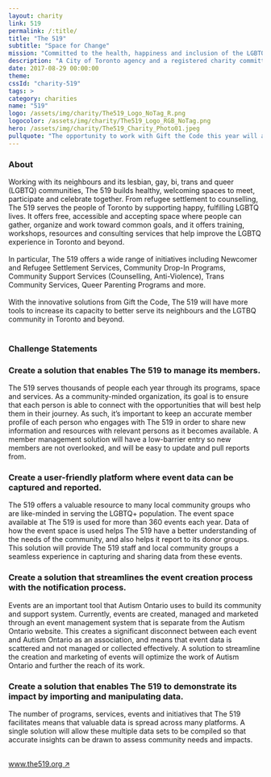 ```yaml
---
layout: charity
link: 519
permalink: /:title/
title: "The 519"
subtitle: "Space for Change"
mission: "Committed to the health, happiness and inclusion of the LGBTQ community in Toronto"
description: "A City of Toronto agency and a registered charity committed to the health, happiness and full participation of the LGBTQ community. Working with the communities The 519 serves, it builds healthy, welcoming spaces to meet, participate and celebrate together."
date: 2017-08-29 00:00:00
theme:
cssId: "charity-519"
tags: >
category: charities
name: "519"
logo: /assets/img/charity/The519_Logo_NoTag_R.png
logocolor: /assets/img/charity/The519_Logo_RGB_NoTag.png
hero: /assets/img/charity/The519_Charity_Photo01.jpeg
pullquote: "The opportunity to work with Gift the Code this year will allow us to increase our capacity to better serve our community and understand opportunities for our program growth. We can’t wait to see the creativity that will allow us to impact our community in more effective ways!"
---
```

<h3 class="charity-anchored-title anchored-title">About</h3>
Working with its neighbours and its lesbian, gay, bi, trans and queer (LGBTQ) communities, The 519 builds healthy, welcoming spaces to meet, participate and celebrate together. From refugee settlement to counselling, The 519 serves the people of Toronto by supporting happy, fulfilling LGBTQ lives. It offers free, accessible and accepting space where people can gather, organize and work toward common goals, and it offers training, workshops, resources and consulting services that help improve the LGBTQ experience in Toronto and beyond.
<br />
<br />
In particular, The 519 offers a wide range of initiatives including Newcomer and Refugee Settlement Services, Community Drop-In Programs, Community Support Services (Counselling, Anti-Violence), Trans Community Services, Queer Parenting Programs and more.
<br />
<br />
With the innovative solutions from Gift the Code, The 519 will have more tools to increase its capacity to  better serve its neighbours and the LGTBQ community in Toronto and beyond.
<br />
<br />
<h3 class="charity-anchored-title anchored-title">Challenge Statements</h3>

<div class="content-accordion">
  <div class="content-accordion-title">
    <span class="content-accordion-triangle-expand"></span>
    <h3>Create a solution that enables The 519 to manage its members.</h3>
  </div>

  <p class="content-accordion-body">
    The 519 serves thousands of people each year through its programs, space and services. As a community-minded organization, its goal is to ensure that each person is able to connect with the opportunities that will best help them in their journey. As such, it’s important to keep an accurate member profile of each person who engages with The 519 in order to share new information and resources with relevant persons as it becomes available. A member management solution will have a low-barrier  entry so new members are not overlooked, and will be easy to update and pull reports from.
  </p>
</div>

<div class="content-accordion">
  <div class="content-accordion-title">
    <span class="content-accordion-triangle-expand"></span>
    <h3>Create a user-friendly platform where event data can be captured and reported.</h3>
  </div>

  <p class="content-accordion-body">
    The 519 offers a valuable resource to many local community groups who are like-minded in serving the LGBTQ+ population. The event space available at The 519 is used for more than 360 events each year. Data of how the event space is used helps The 519 have a better understanding of the needs of the community, and also helps it report to its donor groups. This solution will provide The 519 staff and local community groups a seamless experience in capturing and sharing data from these events.
  </p>
</div>

<div class="content-accordion">
  <div class="content-accordion-title">
    <span class="content-accordion-triangle-expand"></span>
    <h3>Create a solution that streamlines the event creation process with the notification process.</h3>
  </div>

  <p class="content-accordion-body">
    Events are an important tool that Autism Ontario uses to build its community and support system. Currently, events are created, managed and marketed through an event management system that is separate from the Autism Ontario website. This creates a significant disconnect between each event and Autism Ontario as an association, and means that event data is scattered and not managed or collected effectively. A solution to streamline the creation and marketing of events will optimize the work of Autism Ontario and further the reach of its work.
  </p>
</div>

<div class="content-accordion">
  <div class="content-accordion-title">
    <span class="content-accordion-triangle-expand"></span>
    <h3>Create a solution that enables The 519 to demonstrate its impact by importing and manipulating data.</h3>
  </div>

  <p class="content-accordion-body">
    The number of programs, services, events and initiatives that The 519 facilitates means that valuable data is spread across many platforms. A single solution will allow these multiple data sets to be compiled so that accurate insights can be drawn to assess community needs and impacts.
  </p>
</div>

<br />
<a href="http://www.the519.org/">www.the519.org &#8599;</a>
